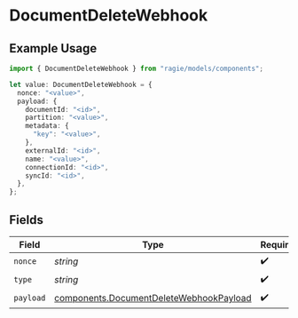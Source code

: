 # DocumentDeleteWebhook

## Example Usage

```typescript
import { DocumentDeleteWebhook } from "ragie/models/components";

let value: DocumentDeleteWebhook = {
  nonce: "<value>",
  payload: {
    documentId: "<id>",
    partition: "<value>",
    metadata: {
      "key": "<value>",
    },
    externalId: "<id>",
    name: "<value>",
    connectionId: "<id>",
    syncId: "<id>",
  },
};
```

## Fields

| Field                                                                                              | Type                                                                                               | Required                                                                                           | Description                                                                                        |
| -------------------------------------------------------------------------------------------------- | -------------------------------------------------------------------------------------------------- | -------------------------------------------------------------------------------------------------- | -------------------------------------------------------------------------------------------------- |
| `nonce`                                                                                            | *string*                                                                                           | :heavy_check_mark:                                                                                 | N/A                                                                                                |
| `type`                                                                                             | *string*                                                                                           | :heavy_check_mark:                                                                                 | N/A                                                                                                |
| `payload`                                                                                          | [components.DocumentDeleteWebhookPayload](../../models/components/documentdeletewebhookpayload.md) | :heavy_check_mark:                                                                                 | N/A                                                                                                |